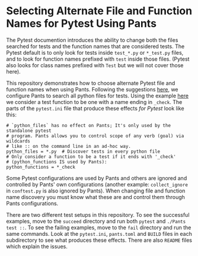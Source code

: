 # Selecting Alternate File and Function Names for Pytest Using Pants

The Pytest documention introduces the ability to change both the files searched
for tests and the function names that are considered tests. The Pytest default
is to only look for tests inside `test_*.py` or `*_test.py` files, and to look for function names prefixed with `test` inside those files. (Pytest also looks
for class names prefixed with `Test` but we will not cover those here).

This repository demonstrates how to choose alternate Pytest file and function
names when using Pants. Following the suggestions
[here](https://docs.pytest.org/en/7.1.x/example/pythoncollection.html#customizing-test-collection),
we configure Pants to search all python files for tests. Using the example
[here](https://docs.pytest.org/en/7.1.x/example/pythoncollection.html#changing-naming-conventions)
we consider a test function to be one with a name ending in `_check`. The parts
of the `pytest.ini` file that produce these effects *for Pytest* look like this:
```
# `python_files` has no effect on Pants; It's only used by the standalone pytest
# program. Pants allows you to control scope of any verb (goal) via wildcards
# like :: on the command line in an ad-hoc way.
python_files = *.py  # Discover tests in every python file
# Only consider a function to be a test if it ends with '_check'
# (python_functions IS used by Pants):
python_functions = *_check
```

Some Pytest configurations are used by Pants and others are ignored and
controlled by Pants' own configurations (another example: `collect_ignore` in
`conftest.py` is also ignored by Pants). When changing file and function name
discovery you must know what these are and control them through Pants
configurations.

There are two different test setups in this repository. To see the successful
examples, move to the `succeed` directory and run both `pytest` and `./Pants
test ::`. To see the failing examples, move to the `fail` directory and run the
same commands. Look at the `pytest.ini`, `pants.toml` and `BUILD` files in each
subdirectory to see what produces these effects. There are also `README` files
which explain the issues.
